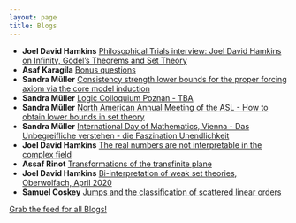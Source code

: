 ```yaml
---
layout: page
title: Blogs
---
```


* **Joel David Hamkins** [Philosophical Trials interview: Joel David Hamkins on Infinity, Gödel’s Theorems and Set Theory](http://jdh.hamkins.org/philosophical-trials-interview-joel-david-hamkins-on-infinity-godels-theorems-and-set-theory/)
* **Asaf Karagila** [Bonus questions](http://karagila.org/2020/bonus-questions/)
* **Sandra Müller** [Consistency strength lower bounds for the proper forcing axiom via the core model induction](https://muellersandra.github.io/review/2020/03/06/ReviewCoreModelInductionPFA.html)
* **Sandra Müller** [Logic Colloquium Poznan - TBA](https://muellersandra.github.io/upcomingtalk/talk/invconftalk/draft/2020/03/06/TalkLogicColloquiumPoznan.html)
* **Sandra Müller** [North American Annual Meeting of the ASL - How to obtain lower bounds in set theory](https://muellersandra.github.io/upcomingtalk/talk/invconftalk/plenary/2020/03/05/TalkASLIrvine.html)
* **Sandra Müller** [International Day of Mathematics, Vienna - Das Unbegreifliche verstehen - die Faszination Unendlichkeit](https://muellersandra.github.io/upcomingtalk/talk/generalaudience/2020/03/04/TalkIDMVienna.html)
* **Joel David Hamkins** [The real numbers are not interpretable in the complex field](http://jdh.hamkins.org/the-real-numbers-are-not-interpretable-in-the-complex-field/)
* **Assaf Rinot** [Transformations of the transfinite plane](http://blog.assafrinot.com/?p=4639)
* **Joel David Hamkins** [Bi-interpretation of weak set theories, Oberwolfach, April 2020](http://jdh.hamkins.org/bi-interpretation-of-weak-set-theories-oberwolfach-april-2020/)
* **Samuel Coskey** [Jumps and the classification of scattered linear orders](http://scoskey.org/presentation/jumps-and-the-classification-of-scattered-linear-orders/)

[Grab the feed for all Blogs!](Blogs.xml)
